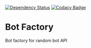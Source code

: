 [![Dependency Status](https://www.versioneye.com/user/projects/59c2b61d368b083227d43f49/badge.svg?style=flat-square)](https://www.versioneye.com/user/projects/59c2b61d368b083227d43f49) [![Codacy Badge](https://api.codacy.com/project/badge/Grade/c4aaff918bd74f7c83d4da41955aed7d)](https://www.codacy.com/app/DartRabbit/BotFactory?utm_source=github.com&amp;utm_medium=referral&amp;utm_content=DartRabbit/BotFactory&amp;utm_campaign=Badge_Grade)

Bot Factory
===========
Bot factory for random bot API
